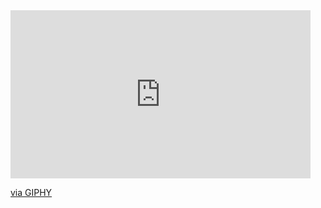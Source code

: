 <iframe src="https://giphy.com/embed/l0MYIbippPxkHEDE4" width="480" height="269" style="" frameBorder="0" class="giphy-embed" allowFullScreen></iframe><p><a href="https://giphy.com/gifs/motion-aftereffect-l0MYIbippPxkHEDE4">via GIPHY</a></p>
